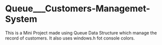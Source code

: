 # Queue___Customers-Managemet-System
This is a Mini Project made using Queue Data Structure which manage the record of customers. It also uses windows.h fot console colors.
